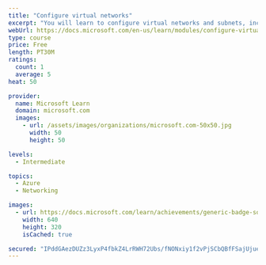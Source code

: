 ```yaml
---
title: "Configure virtual networks"
excerpt: "You will learn to configure virtual networks and subnets, including IP addressing."
webUrl: https://docs.microsoft.com/en-us/learn/modules/configure-virtual-networks/
type: course
price: Free
length: PT30M
ratings:
  count: 1
  average: 5
heat: 50

provider:
  name: Microsoft Learn
  domain: microsoft.com
  images:
    - url: /assets/images/organizations/microsoft.com-50x50.jpg
      width: 50
      height: 50

levels:
  - Intermediate

topics:
  - Azure
  - Networking

images:
  - url: https://docs.microsoft.com/learn/achievements/generic-badge-social.png
    width: 640
    height: 320
    isCached: true

secured: "IPddGAezDUZz3LyxP4fbkZ4LrRWH72Ubs/fNONxiy1f2vPjSCbQBfFSajUjue20/LTJGsoCYPXnSgdi0GDrvXUC8NGpfcllmEzZkEX09/pkydyD5WOYzqIt9TUfdHN6r+xr4ny2b5ZymJuBZenx6w/Xc+tfAb7U5vUh2T5msc4ae5ZuBRwc79IO0tqvINWBGi5t26copOoEHhTGrekDBsIG3RzP5B6XLckdaPUdnRW5IejrH1klw00UhvFsbMg//DWrUIhYkLm26kxtUkHHVGGjb3o/rJv/BWHxthUYlma5ECOMh05dNm1TYoNgpOLaT2xcKr4Hrz944SAsfVSYfSpPLOfJrCulmjPrQIH5+Qamvj0fHvhp2YaMsCyJfzgoSdEkIGkyRaFQQ8uXcw+EYbhKdcLnIPtLX44tZQTIhQXQ=;qy4wiATlG17Vb/LsEeUjwg=="
---
```


